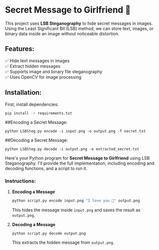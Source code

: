 # Secret Message to Girlfriend 💌

This project uses **LSB Steganography** to hide secret messages in images. Using the Least Significant Bit (LSB) method, we can store text, images, or binary data inside an image without noticeable distortion.

## Features:
✅ Hide text messages in images  
✅ Extract hidden messages  
✅ Supports image and binary file steganography  
✅ Uses OpenCV for image processing  

## Installation:
First, install dependencies:
```bash
pip install -r requirements.txt
```

##Encoding a Secret Message:

```
python LSBSteg.py encode -i input.png -o output.png -f secret.txt

```
##Decoding a Secret Message:
```
python LSBSteg.py decode -i output.png -o extracted_secret.txt
```

Here's your Python program for **Secret Message to Girlfriend** using LSB Steganography. I'll provide the full implementation, including encoding and decoding functions, and a script to run it.

### Instructions:
1. **Encoding a Message**  
   ```bash
   python script.py encode input.png "I love you 💖" output.png
   ```
   This hides the message inside `input.png` and saves the result as `output.png`.

2. **Decoding a Message**  
   ```bash
   python script.py decode output.png
   ```
   This extracts the hidden message from `output.png`.

